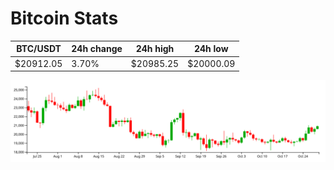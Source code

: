 # Bitcoin Stats

BTC/USDT|24h change|24h high|24h low|
|---|---|---|---|
|$20912.05|3.70%|$20985.25|$20000.09|

<img src="./chart.svg">
